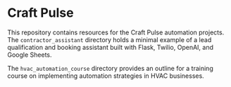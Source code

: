 # Craft Pulse

This repository contains resources for the Craft Pulse automation projects. The `contractor_assistant` directory holds a minimal example of a lead qualification and booking assistant built with Flask, Twilio, OpenAI, and Google Sheets.

The `hvac_automation_course` directory provides an outline for a training course on implementing automation strategies in HVAC businesses.
